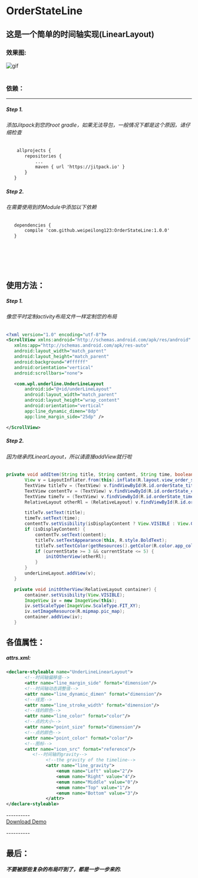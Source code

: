 # **OrderStateLine**
这是一个简单的时间轴实现(LinearLayout)
----------
### 效果图:</br>
![gif](https://raw.githubusercontent.com/weipeilong123/OrderStateLine/master/image/psb.gif)</br></br>
### 依赖：</br>
----------
 ##### Step 1.
 ###### 添加Jitpack到您的root gradle，如果无法导包，一般情况下都是这个原因，请仔细检查
 ```xml
     allprojects {
    	repositories {
			...
			maven { url 'https://jitpack.io' }
		}
	}
 ```
##### Step 2.
 ###### 在需要使用到的Module中添加以下依赖
 ```xml
    dependencies {
		compile 'com.github.weipeilong123:OrderStateLine:1.0.0'
	}
 ```
 </br></br>
 ----------
 ## 使用方法：</br>
 ##### Step 1.</br>
 ###### 像您平时定制activity布局文件一样定制您的布局
 ```xml
<?xml version="1.0" encoding="utf-8"?>
<ScrollView xmlns:android="http://schemas.android.com/apk/res/android"
    xmlns:app="http://schemas.android.com/apk/res-auto"
    android:layout_width="match_parent"
    android:layout_height="match_parent"
    android:background="#ffffff"
    android:orientation="vertical"
    android:scrollbars="none">

    <com.wpl.underline.UnderLineLayout
        android:id="@+id/underLineLayout"
        android:layout_width="match_parent"
        android:layout_height="wrap_content"
        android:orientation="vertical"
        app:line_dynamic_dimen="8dp"
        app:line_margin_side="25dp" />

</ScrollView>
 ```
 ##### Step 2.</br>
 ###### 因为继承的LinearLayout，所以请直接addView就行啦
 ```java
private void addItem(String title, String content, String time, boolean isDisplayContent, int currentState) {
        View v = LayoutInflater.from(this).inflate(R.layout.view_order_state_row, underLineLayout, false);
        TextView titleTv = (TextView) v.findViewById(R.id.orderState_title);
        TextView contentTv = (TextView) v.findViewById(R.id.orderState_content);
        TextView timeTv = (TextView) v.findViewById(R.id.orderState_time);
        RelativeLayout otherRl = (RelativeLayout) v.findViewById(R.id.orderState_other);

        titleTv.setText(title);
        timeTv.setText(time);
        contentTv.setVisibility(isDisplayContent ? View.VISIBLE : View.GONE);
        if (isDisplayContent) {
            contentTv.setText(content);
            titleTv.setTextAppearance(this, R.style.BoldText);
            titleTv.setTextColor(getResources().getColor(R.color.app_color));
            if (currentState >= 3 && currentState <= 5) {
                initOtherView(otherRl);
            }
        }
        underLineLayout.addView(v);
    }

    private void initOtherView(RelativeLayout container) {
        container.setVisibility(View.VISIBLE);
        ImageView iv = new ImageView(this);
        iv.setScaleType(ImageView.ScaleType.FIT_XY);
        iv.setImageResource(R.mipmap.pic_map);
        container.addView(iv);
    }
 ```
 ## 各值属性：</br>
 ##### attrs.xml:</br>
 ```xml
 <declare-styleable name="UnderLineLinearLayout">
        <!--时间轴偏移值-->
        <attr name="line_margin_side" format="dimension"/>
        <!--时间轴动态调整值-->
        <attr name="line_dynamic_dimen" format="dimension"/>
        <!--线宽-->
        <attr name="line_stroke_width" format="dimension"/>
        <!--线的颜色-->
        <attr name="line_color" format="color"/>
        <!--点的大小-->
        <attr name="point_size" format="dimension"/>
        <!--点的颜色-->
        <attr name="point_color" format="color"/>
        <!--图标-->
        <attr name="icon_src" format="reference"/>
           <!--时间轴的gravity-->
                <!--the gravity of the timeline-->
                <attr name="line_gravity">
                    <enum name="Left" value="2"/>
                    <enum name="Right" value="4"/>
                    <enum name="Middle" value="0"/>
                    <enum name="Top" value="1"/>
                    <enum name="Bottom" value="3"/>
                </attr>
 </declare-styleable>
 ```
 ----------</br>
[Download Demo](https://raw.githubusercontent.com/weipeilong123/OrderStateLine/master/app/app-release.apk "下载Demo")

 ----------</br>
 ## 最后：</br>
 ##### 不要被那些复杂的布局吓到了，都是一步一步来的.</br>
